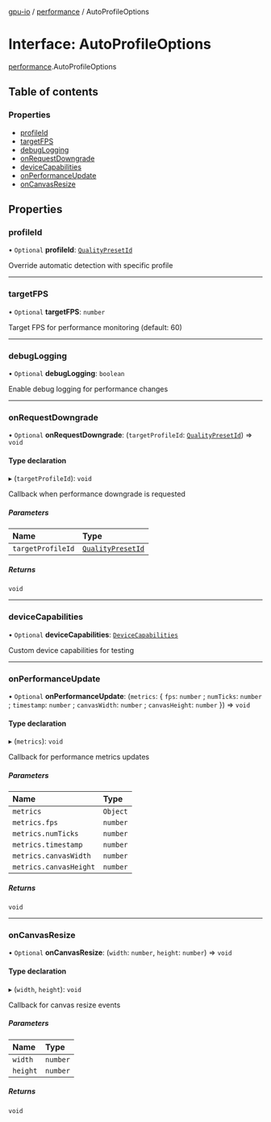 [gpu-io](../README.md) / [performance](../modules/performance.md) / AutoProfileOptions

# Interface: AutoProfileOptions

[performance](../modules/performance.md).AutoProfileOptions

## Table of contents

### Properties

- [profileId](performance.AutoProfileOptions.md#profileid)
- [targetFPS](performance.AutoProfileOptions.md#targetfps)
- [debugLogging](performance.AutoProfileOptions.md#debuglogging)
- [onRequestDowngrade](performance.AutoProfileOptions.md#onrequestdowngrade)
- [deviceCapabilities](performance.AutoProfileOptions.md#devicecapabilities)
- [onPerformanceUpdate](performance.AutoProfileOptions.md#onperformanceupdate)
- [onCanvasResize](performance.AutoProfileOptions.md#oncanvasresize)

## Properties

### profileId

• `Optional` **profileId**: [`QualityPresetId`](../modules/performance.md#qualitypresetid)

Override automatic detection with specific profile

___

### targetFPS

• `Optional` **targetFPS**: `number`

Target FPS for performance monitoring (default: 60)

___

### debugLogging

• `Optional` **debugLogging**: `boolean`

Enable debug logging for performance changes

___

### onRequestDowngrade

• `Optional` **onRequestDowngrade**: (`targetProfileId`: [`QualityPresetId`](../modules/performance.md#qualitypresetid)) => `void`

#### Type declaration

▸ (`targetProfileId`): `void`

Callback when performance downgrade is requested

##### Parameters

| Name | Type |
| :------ | :------ |
| `targetProfileId` | [`QualityPresetId`](../modules/performance.md#qualitypresetid) |

##### Returns

`void`

___

### deviceCapabilities

• `Optional` **deviceCapabilities**: [`DeviceCapabilities`](performance.DeviceCapabilities.md)

Custom device capabilities for testing

___

### onPerformanceUpdate

• `Optional` **onPerformanceUpdate**: (`metrics`: { `fps`: `number` ; `numTicks`: `number` ; `timestamp`: `number` ; `canvasWidth`: `number` ; `canvasHeight`: `number`  }) => `void`

#### Type declaration

▸ (`metrics`): `void`

Callback for performance metrics updates

##### Parameters

| Name | Type |
| :------ | :------ |
| `metrics` | `Object` |
| `metrics.fps` | `number` |
| `metrics.numTicks` | `number` |
| `metrics.timestamp` | `number` |
| `metrics.canvasWidth` | `number` |
| `metrics.canvasHeight` | `number` |

##### Returns

`void`

___

### onCanvasResize

• `Optional` **onCanvasResize**: (`width`: `number`, `height`: `number`) => `void`

#### Type declaration

▸ (`width`, `height`): `void`

Callback for canvas resize events

##### Parameters

| Name | Type |
| :------ | :------ |
| `width` | `number` |
| `height` | `number` |

##### Returns

`void`
